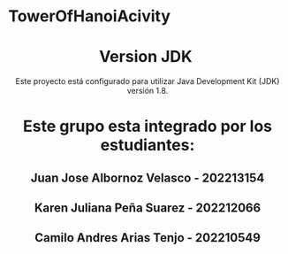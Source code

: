 # TowerOfHanoiAcivity
<h1 align="center"> Version JDK </h1>
<p align="center"> Este proyecto está configurado para utilizar Java Development Kit (JDK) versión 1.8. </p>
<h1 align="center"> Este grupo esta integrado por los estudiantes:</h1>
<h2 align="center"> Juan Jose Albornoz Velasco - 202213154</h2>
<h2 align="center"> Karen Juliana Peña Suarez - 202212066</h2>
<h2 align="center"> Camilo Andres Arias Tenjo - 202210549</h2>
